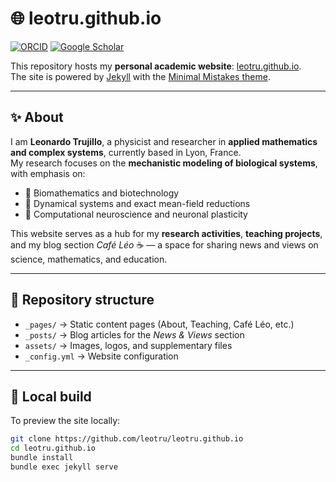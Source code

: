 # 🌐 leotru.github.io

[![ORCID](https://img.shields.io/badge/ORCID-0000--0001--9995--4135-A6CE39?logo=orcid&logoColor=white)](https://orcid.org/0000-0001-9995-4135)
[![Google Scholar](https://img.shields.io/badge/Google_Scholar-Profile-4285F4?logo=googlescholar&logoColor=white)](https://scholar.google.com/citations?user=_L0Cq3YAAAAJ&hl=en)

This repository hosts my **personal academic website**: [leotru.github.io](https://leotru.github.io).  
The site is powered by [Jekyll](https://jekyllrb.com/) with the [Minimal Mistakes theme](https://mmistakes.github.io/minimal-mistakes/).

---

## ✨ About

I am **Leonardo Trujillo**, a physicist and researcher in **applied mathematics and complex systems**, currently based in Lyon, France.  
My research focuses on the **mechanistic modeling of biological systems**, with emphasis on:

- 🧬 Biomathematics and biotechnology  
- 🔄 Dynamical systems and exact mean-field reductions  
- 🧠 Computational neuroscience and neuronal plasticity  

This website serves as a hub for my **research activities**, **teaching projects**, and my blog section *Café Léo* ☕ — a space for sharing news and views on science, mathematics, and education.

---

## 📂 Repository structure

- `_pages/` → Static content pages (About, Teaching, Café Léo, etc.)  
- `_posts/` → Blog articles for the *News & Views* section  
- `assets/` → Images, logos, and supplementary files  
- `_config.yml` → Website configuration  

---

## 🚀 Local build

To preview the site locally:

```bash
git clone https://github.com/leotru/leotru.github.io
cd leotru.github.io
bundle install
bundle exec jekyll serve
